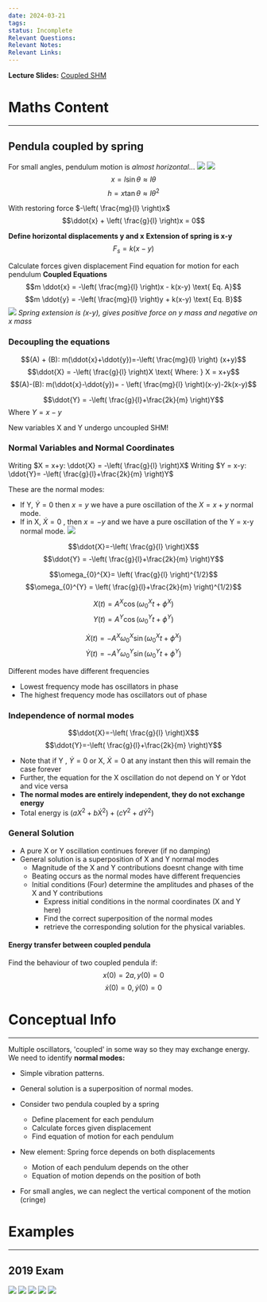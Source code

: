 ```yaml
---
date: 2024-03-21
tags: 
status: Incomplete
Relevant Questions: 
Relevant Notes: 
Relevant Links:
---
```

**Lecture Slides:**
[Coupled SHM](Attachments/PHYS2010%20Week%204%20Coupled%20SHM.pdf)

# Maths Content
---

## Pendula coupled by spring
For small angles, pendulum motion is *almost horizontal*...
![](Attachments/Pasted%20image%2020240709203846.png)
![](Attachments/Pasted%20image%2020240709204211.png)
$$x = l\sin \theta \approx l \theta$$
$$h = x\tan \theta \approx l \theta^2$$

With restoring force $-\left( \frac{mg}{l} \right)x$
$$\ddot{x} + \left( \frac{g}{l} \right)x = 0$$


**Define horizontal displacements y and x**
**Extension of spring is x-y**
$$F_{s} = k(x-y)$$


Calculate forces given displacement
Find equation for motion for each pendulum **Coupled Equations**
$$m \ddot{x} = -\left( \frac{mg}{l} \right)x - k(x-y) \text{ Eq. A}$$
$$m \ddot{y} = -\left( \frac{mg}{l} \right)y + k(x-y) \text{ Eq. B}$$
![](Attachments/Pasted%20image%2020240709205713.png)
*Spring extension is (x-y), gives positive force on y mass and negative on x mass*

### Decoupling the equations
$$(A) + (B): m(\ddot{x}+\ddot{y})=-\left( \frac{mg}{l} \right) (x+y)$$
$$\ddot{X} = -\left( \frac{g}{l} \right)X \text{ Where: } X = x+y$$
$$(A)-(B): m(\ddot{x}-\ddot{y})= - \left( \frac{mg}{l} \right)(x-y)-2k(x-y)$$

$$\ddot{Y} = -\left( \frac{g}{l}+\frac{2k}{m} \right)Y$$
$\text{ Where } Y = x-y$

New variables X and Y undergo uncoupled SHM!

### Normal Variables and Normal Coordinates
Writing $X = x+y: \ddot{X} = -\left( \frac{g}{l} \right)X$
Writing $Y = x-y: \ddot{Y}= -\left( \frac{g}{l}+\frac{2k}{m} \right)Y$

These are the normal modes:
- If Y, $\dot{Y}=0$ then $x=y$ we have a pure oscillation of the $X = x+y$ normal mode.
- If in X, $\dot{X}=0$ , then $x = -y$ and we have a pure oscillation of the Y = x-y normal mode.
![](Attachments/Pasted%20image%2020240709213504.png)

$$\ddot{X}=-\left( \frac{g}{l} \right)X$$
$$\ddot{Y} = -\left( \frac{g}{l}+\frac{2k}{m} \right)Y$$

$$\omega_{0}^{X}= \left( \frac{g}{l} \right)^{1/2}$$
$$\omega_{0}^{Y} = \left( \frac{g}{l}+\frac{2k}{m} \right)^{1/2}$$

$$X(t) = A^{X}\cos(\omega_{0}^{X}t + \phi^{X})$$
$$Y(t) = A^{Y}\cos(\omega_{0}^{Y}t+\phi^{Y})$$

$$\dot{X}(t) = -A^{X}\omega_{0}^{X} \sin(\omega_{0}^{X}t+\phi^{X})$$
$$\dot{Y}(t) = -A^{Y}\omega^{Y}_{0} \sin(\omega_{0}^{Y}t+\phi^{Y})$$

Different modes have different frequencies
- Lowest frequency mode has oscillators in phase
- The highest frequency mode has oscillators out of phase

### Independence of normal modes
$$\ddot{X}=-\left( \frac{g}{l} \right)X$$
$$\ddot{Y}=-\left( \frac{g}{l}+\frac{2k}{m} \right)Y$$
- Note that if Y , $\dot{Y}=0$ or X, $\dot{X}=0$ at any instant then this will remain the case forever
- Further, the equation for the X oscillation do not depend on Y or Ydot and vice versa
- **The normal modes are entirely independent, they do not exchange energy**
- Total energy is $(aX^2+b\dot{X}^{2})+(cY^{2}+d \dot{Y} ^{2})$


### General Solution
- A pure X or Y oscillation continues forever (if no damping)
- General solution is a superposition of X and Y normal modes
	- Magnitude of the X and Y contributions doesnt change with time
	- Beating occurs as the normal modes have different frequencies
	- Initial conditions (Four) determine the amplitudes and phases of the X and Y contributions
		- Express initial conditions in the normal coordinates (X and Y here)
		- Find the correct superposition of the normal modes
		- retrieve the corresponding solution for the physical variables.

#### Energy transfer between coupled pendula
Find the behaviour of two coupled pendula if:
$$x(0) = 2a, y(0) = 0$$
$$\dot{x}(0) = 0, \dot{y}(0) = 0$$




# Conceptual Info
---

Multiple oscillators, 'coupled' in some way so they may exchange energy.
We need to identify **normal modes:**
- Simple vibration patterns.
- General solution is a superposition of normal modes.

- Consider two pendula coupled by a spring
	- Define placement for each pendulum
	- Calculate forces given displacement
	- Find equation of motion for each pendulum
- New element: Spring force depends on both displacements
	- Motion of each pendulum depends on the other
	- Equation of motion depends on the position of both
- For small angles, we can neglect the vertical component of the motion (cringe)



# Examples
---
## 2019 Exam
![](Attachments/Pasted%20image%2020240325212708.png)
![](Attachments/Pasted%20image%2020240325212728.png)
![](Attachments/Pasted%20image%2020240325212745.png)
![](Attachments/Pasted%20image%2020240325212826.png)
![](Attachments/Pasted%20image%2020240325212837.png)